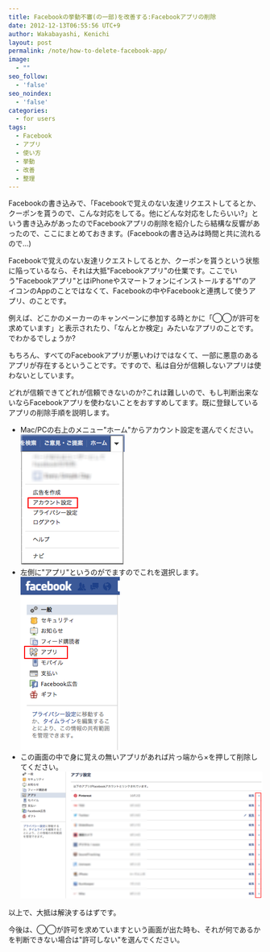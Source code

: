 ```yaml
---
title: Facebookの挙動不審(の一部)を改善する:Facebookアプリの削除
date: 2012-12-13T06:55:56 UTC+9
author: Wakabayashi, Kenichi
layout: post
permalink: /note/how-to-delete-facebook-app/
image:
  - ""
seo_follow:
  - 'false'
seo_noindex:
  - 'false'
categories:
  - for users
tags:
  - Facebook
  - アプリ
  - 使い方
  - 挙動
  - 改善
  - 整理
---
```

Facebookの書き込みで、「Facebookで覚えのない友達リクエストしてるとか、クーポンを貰うので、こんな対応をしてる。他にどんな対応をしたらいい?」という書き込みがあったのでFacebookアプリの削除を紹介したら結構な反響があったので、ここにまとめておきます。(Facebookの書き込みは時間と共に流れるので...)

Facebookで覚えのない友達リクエストしてるとか、クーポンを貰うという状態に陥っているなら、それは大抵"Facebookアプリ"の仕業です。ここでいう"Facebookアプリ"とはiPhoneやスマートフォンにインストールする"f"のアイコンのAppのことではなくて、Facebookの中やFacebookと連携して使うアプリ、のことです。

例えば、どこかのメーカーのキャンペーンに参加する時とかに「◯◯が許可を求めています」と表示されたり、「なんとか検定」みたいなアプリのことです。でわかるでしょうか?

もちろん、すべてのFacebookアプリが悪いわけではなくて、一部に悪意のあるアプリが存在するということです。ですので、私は自分が信頼しないアプリは使わないとしています。

どれが信頼できてどれが信頼できないのか?これは難しいので、もし判断出来ないならFacebookアプリを使わないことをおすすめしてます。既に登録しているアプリの削除手順を説明します。

- Mac/PCの右上のメニュー"ホーム"からアカウント設定を選んでください。  
![アカウント設定](/assets/images/2012/12/s1.png)
- 左側に"アプリ"というのがでますのでこれを選択します。  
![アプリ](/assets/images/2012/12/s2.png)
- この画面の中で身に覚えの無いアプリがあれば片っ端から×を押して削除してください。  
![アプリ一覧](/assets/images/2012/12/s3.png)

以上で、大抵は解決するはずです。

今後は、◯◯が許可を求めていますという画面が出た時も、それが何であるかを判断できない場合は"許可しない"を選んでください。